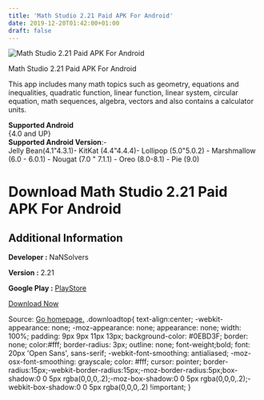 ```yaml
---
title: 'Math Studio 2.21 Paid APK For Android'
date: 2019-12-20T01:42:00+01:00
draft: false
---
```


![Math Studio 2.21 Paid APK For Android](https://i1.wp.com/apkhome.net/wp-content/uploads/2019/12/Math-Studio-2.21-Paid.png "Math Studio 2.21 Paid APK For Android")

  

Math Studio 2.21 Paid APK For Android

This app includes many math topics such as geometry, equations and inequalities, quadratic function, linear function, linear system, circular equation, math sequences, algebra, vectors and also contains a calculator units.

**Supported Android**  
{4.0 and UP}  
**Supported Android Version**:-  
Jelly Bean(4.1"4.3.1)- KitKat (4.4"4.4.4)- Lollipop (5.0"5.0.2) - Marshmallow (6.0 - 6.0.1) - Nougat (7.0 " 7.1.1) - Oreo (8.0-8.1) - Pie (9.0)

Download Math Studio 2.21 Paid APK For Android
==============================================

Additional Information
----------------------

**Developer :** NaNSolvers

**Version :** 2.21

**Google Play :** [PlayStore](https://play.google.com/store/apps/details?id=nan.mathstudio#)

  

[Download Now](https://store4app.co/post/math-studio-2-21-paid-apk-for-android_1576788419)

  
Source: [Go homepage.](https://store4app.co/post/math-studio-2-21-paid-apk-for-android_1576788419) .downloadtop{ text-align:center; -webkit-appearance: none; -moz-appearance: none; appearance: none; width: 100%; padding: 9px 9px 11px 13px; background-color: #0EBD3F; border: none; color:#fff; border-radius: 3px; outline: none; font-weight;bold; font: 20px 'Open Sans', sans-serif; -webkit-font-smoothing: antialiased; -moz-osx-font-smoothing: grayscale; color: #fff; cursor: pointer; border-radius:15px;-webkit-border-radius:15px;-moz-border-radius:5px;box-shadow:0 0 5px rgba(0,0,0,.2);-moz-box-shadow:0 0 5px rgba(0,0,0,.2);-webkit-box-shadow:0 0 5px rgba(0,0,0,.2) !important; }